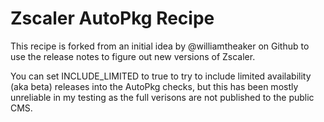 # Zscaler AutoPkg Recipe

This recipe is forked from an initial idea by @williamtheaker on Github to use the release notes to figure out new versions of Zscaler.

You can set INCLUDE_LIMITED to true to try to include limited availability (aka beta) releases into the AutoPkg checks, but this has been mostly unreliable in my testing as the full verisons are not published to the public CMS.